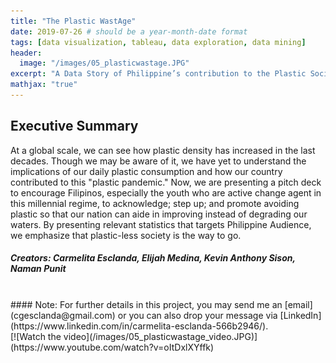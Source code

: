 ```yaml
---
title: "The Plastic WastAge"
date: 2019-07-26 # should be a year-month-date format
tags: [data visualization, tableau, data exploration, data mining]
header:
  image: "/images/05_plasticwastage.JPG"
excerpt: "A Data Story of Philippine’s contribution to the Plastic Society"
mathjax: "true"
---
```

## Executive Summary 
At a global scale, we can see how plastic density has increased in the last decades. Though we may be aware of it, we have yet to understand the implications of our daily plastic consumption and how our country contributed to this "plastic pandemic." Now, we are presenting a pitch deck to encourage Filipinos, especially the youth who are active change agent in this millennial regime, to acknowledge; step up; and promote avoiding plastic so that our nation can aide in improving instead of degrading our waters. By presenting relevant statistics that targets Philippine Audience, we emphasize that plastic-less society is the way to go.
<br>
##### Creators: Carmelita Esclanda, Elijah Medina, Kevin Anthony Sison, Naman Punit
<br>
#### Note: For further details in this project, you may send me an [email](cgesclanda@gmail.com) or you can also drop your message via [LinkedIn](https://www.linkedin.com/in/carmelita-esclanda-566b2946/).
<br>
[![Watch the video](/images/05_plasticwastage_video.JPG)](https://www.youtube.com/watch?v=oItDxlXYffk)


